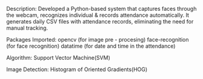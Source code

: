 Description:
   Developed a Python-based system that captures faces through the webcam, recognizes individual & records attendance automatically.
   It generates daily CSV files with attendance records, eliminating the need for manual tracking.

Packages Imported:
   opencv (for image pre - procesing)
   face-recognition (for face recognition)
   datatime (for date and time in the attendance)

Algorithm:
  Support Vector Machine(SVM)



Image Detection:
   Histogram of Oriented Gradients(HOG)

